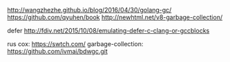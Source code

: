 http://wangzhezhe.github.io/blog/2016/04/30/golang-gc/
https://github.com/qyuhen/book
http://newhtml.net/v8-garbage-collection/

defer http://fdiv.net/2015/10/08/emulating-defer-c-clang-or-gccblocks

rus cox: https://swtch.com/
garbage-collection: https://github.com/ivmai/bdwgc.git 
